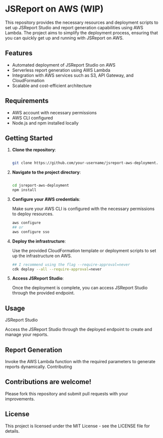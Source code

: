 # JSReport on AWS (WIP)

This repository provides the necessary resources and deployment scripts to set up JSReport Studio and report generation capabilities using AWS Lambda. The project aims to simplify the deployment process, ensuring that you can quickly get up and running with JSReport on AWS.

## Features

- Automated deployment of JSReport Studio on AWS
- Serverless report generation using AWS Lambda
- Integration with AWS services such as S3, API Gateway, and CloudFormation
- Scalable and cost-efficient architecture

## Requirements

- AWS account with necessary permissions
- AWS CLI configured
- Node.js and npm installed locally

## Getting Started

1. **Clone the repository**:
   ```sh

   git clone https://github.com/your-username/jsreport-aws-deployment.git
   ```

2. **Navigate to the project directory**:

    ```sh

    cd jsreport-aws-deployment
    npm install

    ```


3. **Configure your AWS credentials**:

    Make sure your AWS CLI is configured with the necessary permissions to deploy resources.

   ```sh
   aws configure
   ## or
   aws configure sso
   ```

4. **Deploy the infrastructure**:

    Use the provided CloudFormation template or deployment scripts to set up the infrastructure on AWS.

   ```sh
   ## I recommend using the flag --require-approval=never
   cdk deploy --all --require-approval=never

   ```



5. **Access JSReport Studio**:

    Once the deployment is complete, you can access JSReport Studio through the provided endpoint.


## Usage
JSReport Studio

Access the JSReport Studio through the deployed endpoint to create and manage your reports.


## Report Generation

Invoke the AWS Lambda function with the required parameters to generate reports dynamically.
Contributing



## Contributions are welcome!

Please fork this repository and submit pull requests with your improvements.

## License

This project is licensed under the MIT License - see the LICENSE file for details.
